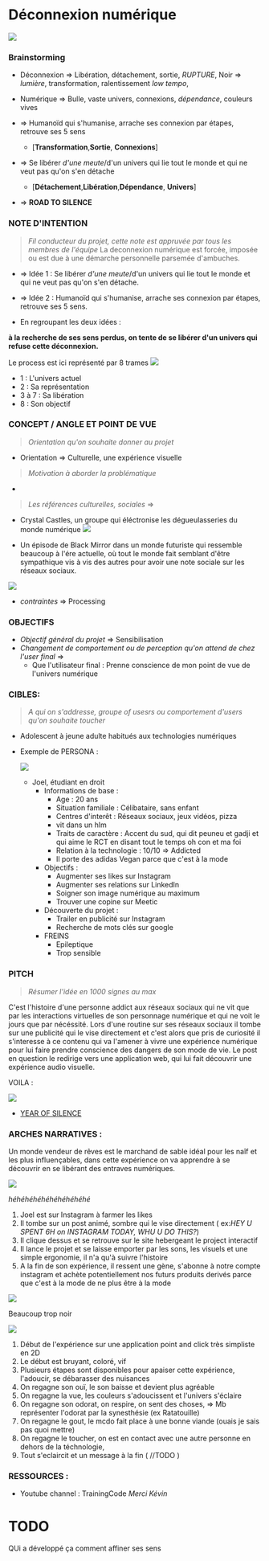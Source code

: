 [ ](https://static1.squarespace.com/static/4ff36a2b84aecc34311d0e6c/t/5b5ca9021ae6cf84852027e4/1532799254230/techno-slaves.jpg)


# Déconnexion numérique
![](https://i.imgur.com/3iV0mk3.gif)
### Brainstorming
- Déconnexion => Libération, détachement, sortie, *RUPTURE*, Noir => *lumière*, transformation, ralentissement *low tempo*, 
- Numérique => Bulle, vaste univers, connexions, *dépendance*, couleurs vives

- => Humanoïd qui s'humanise, arrache ses connexion par étapes, retrouve ses 5 sens 
  - [**Transformation**,**Sortie**, **Connexions**]
- => Se libérer *d'une meute*/d'un univers qui lie tout le monde et qui ne veut pas qu'on s'en détache
  - [**Détachement**,**Libération**,**Dépendance**, **Univers**]
- => **ROAD TO SILENCE**




### NOTE D'INTENTION
> *Fil conducteur du projet, cette note est appruvée par tous les membres de l'équipe*
La deconnexion numérique est forcée, imposée ou est due à une démarche personnelle parsemée d'ambuches.
- => Idée 1 : Se libérer *d'une meute*/d'un univers qui lie tout le monde et qui ne veut pas qu'on s'en détache.
- => Idée 2 :  Humanoïd qui s'humanise, arrache ses connexion par étapes, retrouve ses 5 sens.

- En regroupant les deux idées :

**à la recherche de ses sens perdus, on tente de se libérer d'un univers qui refuse cette déconnexion.**

Le process est ici représenté par 8 trames
![](https://i.imgur.com/aEglXm3.png)
- 1 : L'univers actuel
- 2 : Sa représentation
- 3 à 7 : Sa libération 
- 8 : Son objectif
### CONCEPT / ANGLE ET POINT DE VUE
> *Orientation qu'on souhaite donner au projet*
- Orientation => Culturelle, une expérience visuelle
> *Motivation à aborder la problématique*
- 
> *Les références culturelles, sociales* => 
- Crystal Castles, un groupe qui éléctronise les dégueulasseries du monde numérique <sorry>
![](https://78.media.tumblr.com/728754849adef0adfdc08aa7b753c3b3/tumblr_oo7wwedGbF1s9nbw1o1_540.gif)
  
  
- Un épisode de Black Mirror dans un monde futuriste qui ressemble beaucoup à l'ére actuelle, où tout le monde fait semblant d'être sympathique vis à vis des autres pour avoir une note sociale sur les réseaux sociaux.

![](https://assets.rbl.ms/17081909/980x.jpg)




- *contraintes* => Processing
### OBJECTIFS
- *Objectif général du projet* => Sensibilisation
- *Changement de comportement ou de perception qu'on attend de chez l'user final* => 
  - Que l'utilisateur final : Prenne conscience de mon point de vue de l'univers numérique
### CIBLES:
> *A qui on s'addresse, groupe of usesrs ou comportement d'users qu'on souhaite toucher*
  - Adolescent à jeune adulte habitués aux technologies numériques 
  - Exemple de PERSONA : 
  
  
    ![](http://www.iconninja.com/files/837/326/356/user-young-male-avatar-person-man-icon.png)
    - Joel, étudiant en droit
      - Informations de base :
        - Age : 20 ans
        - Situation familiale : Célibataire, sans enfant
        - Centres d'interêt : Réseaux sociaux, jeux vidéos, pizza
        - vit dans un hlm
        - Traits de caractère : Accent du sud, qui dit peuneu et gadji et qui aime le RCT en disant tout le temps oh con et ma foi
        - Relation à la technologie : 10/10 => Addicted
        - Il porte des adidas Vegan parce que c'est à la mode
      - Objectifs :
        - Augmenter ses likes sur Instagram
        - Augmenter ses relations sur LinkedIn
        - Soigner son image numérique au maximum
        - Trouver une copine sur Meetic
      - Découverte du projet :
        - Trailer en publicité sur Instagram
        - Recherche de mots clés sur google
      - FREINS
        - Epileptique 
        - Trop sensible
### PITCH
> *Résumer l'idée en 1000 signes au max*

C'est l'histoire d'une personne addict aux réseaux sociaux qui ne vit que par les interactions virtuelles de son personnage numérique et qui ne voit le jours que par nécéssité. Lors d'une routine sur ses réseaux sociaux il tombe sur une publicité <ou POST PROMOTIONNEL> qui le vise directement et c'est alors que pris de curiosité il s'interesse à ce contenu qui va l'amener à vivre une expérience numérique pour lui faire prendre conscience des dangers de son mode de vie.
Le post en question le redirige vers une application web, qui lui fait découvrir une expérience audio visuelle.
  

VOILA :

![](https://78.media.tumblr.com/dd64a5cbf611c7908afbe1381dee7933/tumblr_orr7sjGkvi1u4knsco1_500.gif)
  
- [YEAR OF SILENCE](https://www.youtube.com/watch?v=F2as7j0mK9I)




### ARCHES NARRATIVES : 


Un monde vendeur de rêves est le marchand de sable idéal pour les naîf et les plus influençables, dans cette expérience on va apprendre à se découvrir en se libérant des entraves numériques.

![](https://upload.wikimedia.org/wikipedia/commons/thumb/e/ed/Le_marchand_de_sable.jpg/220px-Le_marchand_de_sable.jpg)

*héhéhéhéhéhéhéhéhéhé*


1. Joel est sur Instagram à farmer les likes 
2. Il tombe sur un post animé, sombre qui le vise directement ( ex:*HEY U SPENT 6H on INSTAGRAM TODAY, WHU U DO THIS?*)
3. Il clique dessus et se retrouve sur le site hebergeant le project interactif
4. Il lance le projet et se laisse emporter par les sons, les visuels et une simple ergonomie, il n'a qu'à suivre l'histoire
5. A la fin de son expérience, il ressent une gène, s'abonne à notre compte instagram et achète potentiellement nos futurs produits derivés parce que c'est à la mode de ne plus être à la mode 

![](https://pbs.twimg.com/profile_images/420671071143350273/Rl5-rGd1_400x400.jpeg)


Beaucoup trop noir



![](https://i.imgur.com/aEglXm3.png)

1. Début de l'expérience sur une application point and click très simpliste en 2D
2. Le début est bruyant, coloré, vif
3. Plusieurs étapes sont disponibles pour apaiser cette expérience, l'adoucir, se débarasser des nuisances
5. On regagne son ouï, le son baisse et devient plus agréable
6. On regagne la vue, les couleurs s'adoucissent et l'univers s'éclaire
7. On regagne son odorat, on respire, on sent des choses, => Mb représenter l'odorat par la synesthésie (ex Ratatouille)
8. On regagne le gout, le mcdo fait place à une bonne viande (ouais je sais pas quoi mettre)
9. On regagne le toucher, on est en contact avec une autre personne en dehors de la téchnologie, 
10. Tout s'eclaircit et un message à la fin ( //TODO )












### RESSOURCES : 
- Youtube channel : TrainingCode *Merci Kévin*



# TODO 


QUi a développé ça 
comment affiner ses sens


